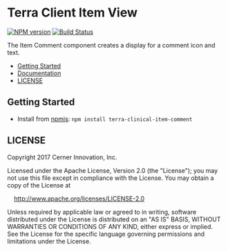 # Terra Client Item View


[![NPM version](http://img.shields.io/npm/v/terra-clinical-item-comment.svg)](https://www.npmjs.org/package/terra-clinical-item-comment)
[![Build Status](https://travis-ci.org/cerner/terra-clinical.svg?branch=master)](https://travis-ci.org/cerner/terra-clinical)

The Item Comment component creates a display for a comment icon and text.

- [Getting Started](#getting-started)
- [Documentation](https://github.com/cerner/terra-clinical/tree/master/packages/terra-clinical-item-comment/docs)
- [LICENSE](#license)

## Getting Started

- Install from [npmjs](https://www.npmjs.com): `npm install terra-clinical-item-comment`

## LICENSE

Copyright 2017 Cerner Innovation, Inc.

Licensed under the Apache License, Version 2.0 (the "License"); you may not use this file except in compliance with the License. You may obtain a copy of the License at

&nbsp;&nbsp;&nbsp;&nbsp;http://www.apache.org/licenses/LICENSE-2.0

Unless required by applicable law or agreed to in writing, software distributed under the License is distributed on an "AS IS" BASIS, WITHOUT WARRANTIES OR CONDITIONS OF ANY KIND, either express or implied. See the License for the specific language governing permissions and limitations under the License.
